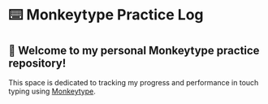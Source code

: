 # ⌨️ Monkeytype Practice Log
## 🌻 Welcome to my personal Monkeytype practice repository!

This space is dedicated to tracking my progress and performance in touch typing using [Monkeytype](https://monkeytype.com/). 
